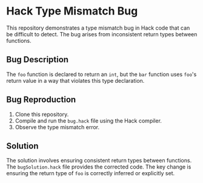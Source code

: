 # Hack Type Mismatch Bug

This repository demonstrates a type mismatch bug in Hack code that can be difficult to detect. The bug arises from inconsistent return types between functions.

## Bug Description

The `foo` function is declared to return an `int`, but the `bar` function uses `foo`'s return value in a way that violates this type declaration.

## Bug Reproduction

1. Clone this repository.
2. Compile and run the `bug.hack` file using the Hack compiler.
3. Observe the type mismatch error.

## Solution

The solution involves ensuring consistent return types between functions. The `bugSolution.hack` file provides the corrected code.  The key change is ensuring the return type of `foo` is correctly inferred or explicitly set.